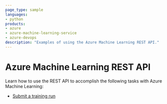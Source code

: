 ```yaml
---
page_type: sample
languages:
- python
products:
- azure
- azure-machine-learning-service
- azure-devops
description: "Examples of using the Azure Machine Learning REST API."
---
```


# Azure Machine Learning REST API

Learn how to use the REST API to accomplish the following tasks with Azure Machine Learning:

* [Submit a training run](https://github.com/microsoft/MLOps/blob/master/examples/AzureML-REST-API/rest-submit-run.md)
